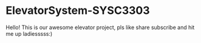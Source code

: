 # ElevatorSystem-SYSC3303
Hello! This is our awesome elevator project, pls like share subscribe and hit me up ladiesssss:)

